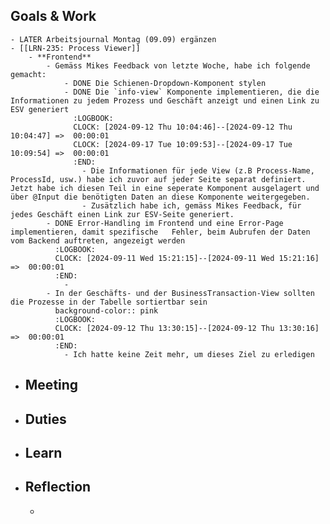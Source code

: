 ## Goals & Work
	- LATER Arbeitsjournal Montag (09.09) ergänzen
	- [[LRN-235: Process Viewer]]
		- **Frontend**
			- Gemäss Mikes Feedback von letzte Woche, habe ich folgende gemacht:
				- DONE Die Schienen-Dropdown-Komponent stylen
				- DONE Die `info-view` Komponente implementieren, die die Informationen zu jedem Prozess und Geschäft anzeigt und einen Link zu ESV generiert
				  :LOGBOOK:
				  CLOCK: [2024-09-12 Thu 10:04:46]--[2024-09-12 Thu 10:04:47] =>  00:00:01
				  CLOCK: [2024-09-17 Tue 10:09:53]--[2024-09-17 Tue 10:09:54] =>  00:00:01
				  :END:
					- Die Informationen für jede View (z.B Process-Name, ProcessId, usw.) habe ich zuvor auf jeder Seite separat definiert. Jetzt habe ich diesen Teil in eine seperate Komponent ausgelagert und über @Input die benötigten Daten an diese Komponente weitergegeben.
					- Zusätzlich habe ich, gemäss Mikes Feedback, für jedes Geschäft einen Link zur ESV-Seite generiert.
			- DONE Error-Handling im Frontend und eine Error-Page implementieren, damit spezifische   Fehler, beim Aubrufen der Daten vom Backend auftreten, angezeigt werden
			  :LOGBOOK:
			  CLOCK: [2024-09-11 Wed 15:21:15]--[2024-09-11 Wed 15:21:16] =>  00:00:01
			  :END:
				-
			- In der Geschäfts- und der BusinessTransaction-View sollten die Prozesse in der Tabelle sortiertbar sein
			  background-color:: pink
			  :LOGBOOK:
			  CLOCK: [2024-09-12 Thu 13:30:15]--[2024-09-12 Thu 13:30:16] =>  00:00:01
			  :END:
				- Ich hatte keine Zeit mehr, um dieses Ziel zu erledigen
- ## Meeting
- ## Duties
- ## Learn
- ## Reflection
	-